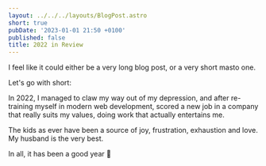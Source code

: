 ```yaml
---
layout: ../../../layouts/BlogPost.astro
short: true
pubDate: '2023-01-01 21:50 +0100'
published: false
title: 2022 in Review
---
```

I feel like it could either be a very long blog post, or a very short masto one.

Let's go with short:

In 2022, I managed to claw my way out of my depression, and after re-training myself in modern web development, scored a new job in a company that really suits my values, doing work that actually entertains me.

The kids as ever have been a source of joy, frustration, exhaustion and love. My husband is the very best.

In all, it has been a good year 🥰
